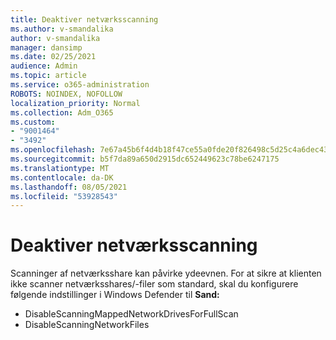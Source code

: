 ```yaml
---
title: Deaktiver netværksscanning
ms.author: v-smandalika
author: v-smandalika
manager: dansimp
ms.date: 02/25/2021
audience: Admin
ms.topic: article
ms.service: o365-administration
ROBOTS: NOINDEX, NOFOLLOW
localization_priority: Normal
ms.collection: Adm_O365
ms.custom:
- "9001464"
- "3492"
ms.openlocfilehash: 7e67a45b6f4d4b18f47ce55a0fde20f826498c5d25c4a6dec4311d8fe4c3735f
ms.sourcegitcommit: b5f7da89a650d2915dc652449623c78be6247175
ms.translationtype: MT
ms.contentlocale: da-DK
ms.lasthandoff: 08/05/2021
ms.locfileid: "53928543"
---
```

# <a name="disable-network-scan"></a>Deaktiver netværksscanning

Scanninger af netværksshare kan påvirke ydeevnen.  For at sikre at klienten ikke scanner netværksshares/-filer som standard, skal du konfigurere følgende indstillinger i Windows Defender til **Sand:**

- DisableScanningMappedNetworkDrivesForFullScan
- DisableScanningNetworkFiles